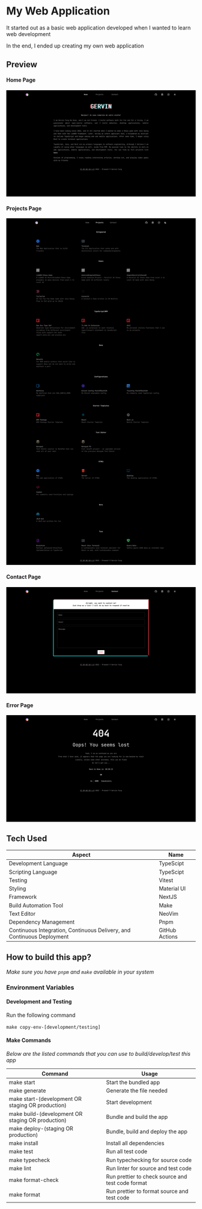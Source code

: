# **My Web Application**

It started out as a basic web application developed when I wanted to learn web development

In the end, I ended up creating my own web application

## Preview

#### Home Page

![Home](test/snapshot/snapshot-images/pc/dark/home.png 'Home')

#### Projects Page

![Projects](test/snapshot/snapshot-images/pc/dark/projects.png 'Projects')

#### Contact Page

![Contact](test/snapshot/snapshot-images/pc/dark/contact.png 'contact')

#### Error Page

![error](test/snapshot/snapshot-images/pc/dark/error.png 'Error')

## Tech Used

| Aspect                                                                 | Name           |
| ---------------------------------------------------------------------- | -------------- |
| Development Language                                                   | TypeScipt      |
| Scripting Language                                                     | TypeScipt      |
| Testing                                                                | Vitest         |
| Styling                                                                | Material UI    |
| Framework                                                              | NextJS         |
| Build Automation Tool                                                  | Make           |
| Text Editor                                                            | NeoVim         |
| Dependency Management                                                  | Pnpm           |
| Continuous Integration, Continuous Delivery, and Continuous Deployment | GitHub Actions |

## How to build this app?

_*Make sure you have `pnpm` and `make` available in your system*_

### Environment Variables

#### Development and Testing

Run the following command

`make copy-env-[development/testing]`

#### Make Commands

_*Below are the listed commands that you can use to build/develop/test this app*_

| Command                                           | Usage                                             |
| ------------------------------------------------- | ------------------------------------------------- |
| make start                                        | Start the bundled app                             |
| make generate                                     | Generate the file needed                          |
| make start-(development OR staging OR production) | Start development                                 |
| make build-(development OR staging OR production) | Bundle and build the app                          |
| make deploy-(staging OR production)               | Bundle, build and deploy the app                  |
| make install                                      | Install all dependencies                          |
| make test                                         | Run all test code                                 |
| make typecheck                                    | Run typechecking for source code                  |
| make lint                                         | Run linter for source and test code               |
| make format-check                                 | Run prettier to check source and test code format |
| make format                                       | Run prettier to format source and test code       |
